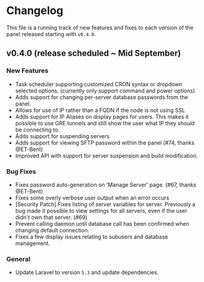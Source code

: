 # Changelog
This file is a running track of new features and fixes to each version of the panel released starting with `v0.4.0`.

## v0.4.0 (release scheduled ~ Mid September)

### New Features
* Task scheduler supporting customized CRON syntax or dropdown selected options. (currently only support command and power options)
* Adds support for changing per-server database passwords from the panel.
* Allows for use of IP rather than a FQDN if the node is not using SSL
* Adds support for IP Aliases on display pages for users. This makes it possible to use GRE tunnels and still show the user what IP they should be connecting to.
* Adds support for suspending servers
* Adds support for viewing SFTP password within the panel (#74, thanks @ET-Bent)
* Improved API with support for server suspension and build modification.

### Bug Fixes
* Fixes password auto-generation on 'Manage Server' page. (#67, thanks @ET-Bent)
* Fixes some overly verbose user output when an error occurs
* [Security Patch] Fixes listing of server variables for server. Previously a bug made it possible to view settings for all servers, even if the user didn't own that server. (#69)
* Prevent calling daemon until database call has been confirmed when changing default connection.
* Fixes a few display issues relating to subusers and database management.

### General
* Update Laravel to version `5.3` and update dependencies.
